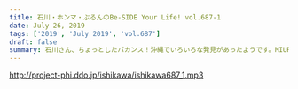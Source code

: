 ```yaml
---
title: 石川・ホンマ・ぶるんのBe-SIDE Your Life! vol.687-1
date: July 26, 2019
tags: ['2019', 'July 2019', 'vol.687']
draft: false
summary: 石川さん、ちょっとしたバカンス！沖縄でいろいろな発見があったようです。MIURA
---
```


http://project-phi.ddo.jp/ishikawa/ishikawa687_1.mp3